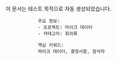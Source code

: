 이 문서는 테스트 목적으로 자동 생성되었습니다.
                
                주요 정보:
                - 프로젝트: 마이크 데이터
                - 카테고리: 회의록
                
                핵심 키워드:
                마이크 데이터, 결정사항, 참석자